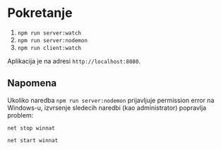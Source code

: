 # Pokretanje

1. `npm run server:watch`
2. `npm run server:nodemon`
3. `npm run client:watch`

Aplikacija je na adresi `http://localhost:8080`.

## Napomena

Ukoliko naredba `npm run server:nodemon` prijavljuje permission error na Windows-u, izvrsenje sledecih naredbi (kao administrator) popravlja problem:

`net stop winnat`

`net start winnat`
